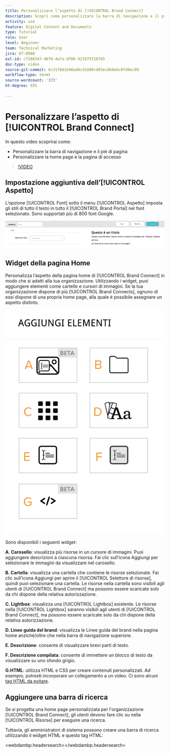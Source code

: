 ```yaml
---
title: Personalizzare l’aspetto di [!UICONTROL Brand Connect]
description: Scopri come personalizzare la barra di navigazione e il piè di pagina, la home page e la pagina di accesso in [!UICONTROL Brand Connect] per [!UICONTROL Workfront DAM].
activity: use
feature: Digital Content and Documents
type: Tutorial
role: User
level: Beginner
team: Technical Marketing
jira: KT-8980
exl-id: cf286347-46f0-4a7a-9f06-921975f28765
doc-type: video
source-git-commit: 6c31f8d2e98ad8cd1880cd03ec0b0e6c0fd9ec09
workflow-type: tm+mt
source-wordcount: '373'
ht-degree: 93%

---
```


# Personalizzare l’aspetto di [!UICONTROL Brand Connect]

In questo video scoprirai come:

* Personalizzare la barra di navigazione e il piè di pagina
* Personalizzare la home page e la pagina di accesso

>[!VIDEO](https://video.tv.adobe.com/v/335242/?quality=12&learn=on)

## Impostazione aggiuntiva dell’[!UICONTROL Aspetto]

L’opzione [!UICONTROL Font] sotto il menu [!UICONTROL Aspetto] imposta gli stili di tutto il testo in tutto il [!UICONTROL Brand Portal] nel font selezionato. Sono supportati più di 800 font Google.

![L’opzione[!UICONTROL Font] sotto il menu [!UICONTROL Aspetto] imposta lo stile per il [!UICONTROL Brand Portal]](assets/02-brand-connect-appearance-font.png)

## Widget della pagina Home

Personalizza l’aspetto della pagina home di [!UICONTROL Brand Connect] in modo che si adatti alla tua organizzazione. Utilizzando i widget, puoi aggiungere elementi come cartelle e cursori di immagini. Se la tua organizzazione dispone di più [!UICONTROL Brand Connects], ognuno di essi dispone di una propria home page, alla quale è possibile assegnare un aspetto distinto.

![Screenshot dei widget disponibili per tua pagina home di [!UICONTROL Brand Connect]](assets/03-brand-connect-home-page-widgets.png)

Sono disponibili i seguenti widget:

**A. Carosello**: visualizza più risorse in un cursore di immagini. Puoi aggiungere descrizioni a ciascuna risorsa. Fai clic sull’icona Aggiungi per selezionare le immagini da visualizzare nel carosello.

**B. Cartella**: visualizza una cartella che contiene le risorse selezionate. Fai clic sull’icona Aggiungi per aprire il [!UICONTROL Selettore di risorse], quindi puoi selezionare una cartella. Le risorse nella cartella sono visibili agli utenti di [!UICONTROL Brand Connect] ma possono essere scaricate solo da chi dispone della relativa autorizzazione.

**C. Lightbox**: visualizza una [!UICONTROL Lightbox] esistente. Le risorse nella [!UICONTROL Lightbox] saranno visibili agli utenti di [!UICONTROL Brand Connect], ma possono essere scaricate solo da chi dispone della relativa autorizzazione.

**D. Linee guida del brand**: visualizza le Linee guida del brand nella pagina home anziché/oltre che nella barra di navigazione superiore.

**E. Descrizione**: consente di visualizzare brevi parti di testo.

**F. Descrizione compilata**: consente di immettere un blocco di testo da visualizzare su uno sfondo grigio.

**G.HTML**: utilizza HTML e CSS per creare contenuti personalizzati. Ad esempio, potresti incorporare un collegamento a un video. Ci sono alcuni [tag HTML da evitare](https://www.damsuccess.com/hc/en-us/articles/206170043-Brand-Connect-Admin-Guide#html).

## Aggiungere una barra di ricerca

Se si progetta una home page personalizzata per l&#39;organizzazione [!UICONTROL Brand Connect], gli utenti devono fare clic su nella [!UICONTROL Risorse] per eseguire una ricerca.

Tuttavia, gli amministratori di sistema possono creare una barra di ricerca utilizzando il widget HTML e questo tag HTML:

&lt;webdambp.headersearch>&lt;/webdambp.headersearch>
